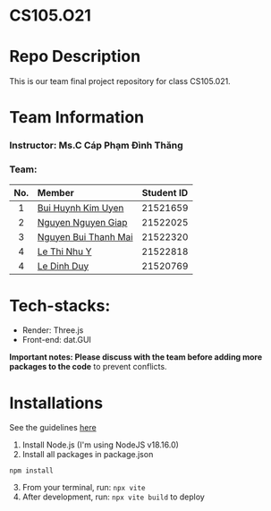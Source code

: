 # CS105.O21

# Repo Description
This is our team final project repository for class CS105.021. 

# Team Information 
### Instructor: Ms.C Cáp Phạm Đình Thăng

### Team:
|No.|Member|Student ID|
|:-:|:--|:-:|
|1|[Bui Huynh Kim Uyen](https://github.com/uyenbhku)|21521659|
|2|[Nguyen Nguyen Giap](https://github.com/Paignn)|21522025|
|3|[Nguyen Bui Thanh Mai](https://github.com/mainbt)|21522320|
|4|[Le Thi Nhu Y](https://github.com/lethinhuy20)|21522818|
|4|[Le Dinh Duy](https://github.com/Hodnduy)|21520769|

# Tech-stacks: 
- Render: Three.js
- Front-end: dat.GUI

**Important notes: Please discuss with the team before adding more packages to the code** to prevent conflicts. 


# Installations
See the guidelines [here](https://threejs.org/docs/#manual/en/introduction/Installation)
1. Install Node.js (I'm using NodeJS v18.16.0)
2. Install all packages in package.json
```
npm install
```
3. From your terminal, run: `npx vite` 
4. After development, run: `npx vite build` to deploy


